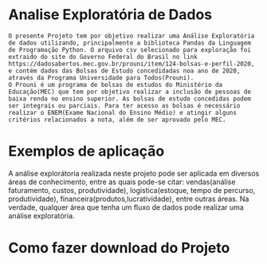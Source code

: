  
# Analise Exploratória de Dados
    O presente Projeto tem por objetivo realizar uma Análise Exploratória de dados utilizando, principalmente a biblioteca Pandas da Linguagem de Programação Python. O arquivo csv selecionado para exploração foi extraido do site do Governo Federal do Brasil no link https://dadosabertos.mec.gov.br/prouni/item/124-bolsas-e-perfil-2020, e contém dados das Bolsas de Estudo concedidadas noa ano de 2020, através da Programa Universidade para Todos(Prouni).
    O Prouni é um programa de bolsas de estudos do Ministério da Educação(MEC) que tem por objetivo realizar a inclusão de pessoas de baixa renda no ensino superior. As bolsas de estudo concedidas podem ser integrais ou parciais. Para ter acesso as bolsas é necessário realizar o ENEM(Exame Nacional do Ensino Médio) e atingir alguns critérios relacionados a nota, além de ser aprovado pelo MEC.    
    
# Exemplos de aplicação
 
 A análise explorátoria realizada neste projeto pode ser aplicada em diversos áreas de conhecimento, entre as quais pode-se citar: vendas(análise faturamento, custos, produtividade), logística(estoque, tempo de percurso, produtividade), financeira(produtos,lucratividade), entre outras áreas. Na verdade, qualquer área que tenha um fluxo de dados pode realizar uma análise exploratória.

# Como fazer download do Projeto





    
    


